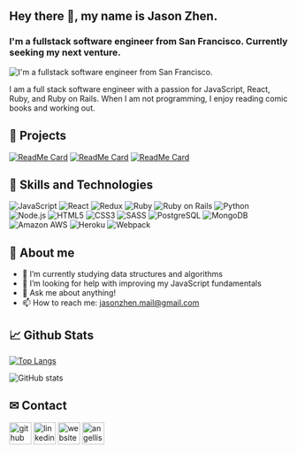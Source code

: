 ## Hey there 👋, my name is Jason Zhen.
### I'm a fullstack software engineer from San Francisco. Currently seeking my next venture.

![I'm a fullstack software engineer from San Francisco.](https://user-images.githubusercontent.com/6326660/102254203-342c6d80-3ebd-11eb-81b7-a40ef0d44cdc.jpg)

I am a full stack software engineer with a passion for JavaScript, React, Ruby, and Ruby on Rails. When I am not programming, I enjoy reading comic books and working out.

## &#128221; Projects

[![ReadMe Card](https://github-readme-stats.vercel.app/api/pin/?username=jazhen&repo=groove_town)](https://github.com/jazhen/groove_town)
[![ReadMe Card](https://github-readme-stats.vercel.app/api/pin/?username=jazhen&repo=snack-pack)](https://github.com/jazhen/snack-pack)
[![ReadMe Card](https://github-readme-stats.vercel.app/api/pin/?username=jmcbgaston&repo=mamas_helper)](https://github.com/jmcbgaston/mamas_helper)

## &#128295; Skills and Technologies

![JavaScript](https://img.shields.io/badge/-JavaScript-informational?style=flat&logo=JavaScript&logoColor=black&color=F7DF1E)
![React](https://img.shields.io/badge/-React-informational?style=flat&logo=React&logoColor=black&color=61DAFB)
![Redux](https://img.shields.io/badge/-Redux-informational?style=flat&logo=Redux&logoColor=white&color=764ABC)
![Ruby](https://img.shields.io/badge/-Ruby-informational?style=flat&logo=Ruby&logoColor=white&color=CC342D)
![Ruby on Rails](https://img.shields.io/badge/-Ruby_on_Rails-informational?style=flat&logo=Ruby-on-Rails&logoColor=white&color=CC342D)
![Python](https://img.shields.io/badge/-Python-informational?style=flat&logo=Python&logoColor=white&color=3776AB)
![Node.js](https://img.shields.io/badge/-Node.js-informational?style=flat&logo=Node.js&logoColor=white&color=339933)
![HTML5](https://img.shields.io/badge/-HTML5-informational?style=flat&logo=HTML5&logoColor=white&color=E34F26)
![CSS3](https://img.shields.io/badge/-CSS3-informational?style=flat&logo=CSS3&logoColor=white&color=1572B6)
![SASS](https://img.shields.io/badge/-SASS-informational?style=flat&logo=SASS&logoColor=white&color=CC6699)
![PostgreSQL](https://img.shields.io/badge/-PostgreSQL-informational?style=flat&logo=PostgreSQL&logoColor=white&color=336791)
![MongoDB](https://img.shields.io/badge/-MongoDB-informational?style=flat&logo=MongoDB&logoColor=white&color=47A248)
![Amazon AWS](https://img.shields.io/badge/-Amazon_AWS-informational?style=flat&logo=Amazon-AWS&logoColor=white&color=232F3E)
![Heroku](https://img.shields.io/badge/-Heroku-informational?style=flat&logo=Heroku&logoColor=white&color=430098)
![Webpack](https://img.shields.io/badge/-Webpack-informational?style=flat&logo=Webpack&logoColor=black&color=8DD6F9)



## &#128587; About me

- 🌱 I’m currently studying data structures and algorithms
- 🤔 I’m looking for help with improving my JavaScript fundamentals
- 💬 Ask me about anything!
- 📫 How to reach me: jasonzhen.mail@gmail.com

## &#128200; Github Stats

[![Top Langs](https://github-readme-stats.vercel.app/api/top-langs/?username=jazhen&exclude_repo=aA-homework,aA-classwork,dotfiles)](https://github.com/anuraghazra/github-readme-stats)

![GitHub stats](https://github-readme-stats.vercel.app/api?username=jazhen&show_icons=true)

## &#9993; Contact

[<img src='https://cdn.jsdelivr.net/npm/simple-icons@3.0.1/icons/github.svg' alt='github' height='40'>](https://github.com/jazhen)  [<img src='https://cdn.jsdelivr.net/npm/simple-icons@3.0.1/icons/linkedin.svg' alt='linkedin' height='40'>](https://www.linkedin.com/in/jazhen/)  [<img src='https://cdn.jsdelivr.net/npm/simple-icons@3.0.1/icons/icloud.svg' alt='website' height='40'>](jazhen.github.io/)  [<img src='https://cdn.jsdelivr.net/npm/simple-icons@3.0.1/icons/angellist.svg' alt='angellist' height='40'>](https://angel.co/u/jazhen)
